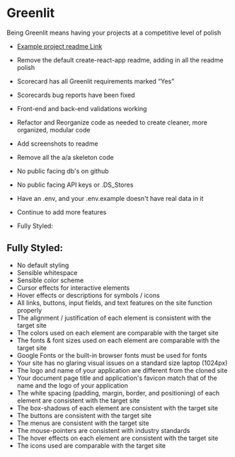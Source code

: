 # Greenlit

Being Greenlit means having your projects at a competitive level of polish

- [Example project readme Link](https://github.com/AnthonyBronca/Pixtagram)

- Remove the default create-react-app readme, adding in all the readme polish
- Scorecard has all Greenlit requirements marked “Yes”
- Scorecards bug reports have been fixed
- Front-end and back-end validations working
- Refactor and Reorganize code as needed to create cleaner, more organized, modular code
- Add screenshots to readme
- Remove all the a/a skeleton code
- No public facing db's on github
- No public facing API keys or .DS_Stores
- Have an .env, and your .env.example doesn't have real data in it
- Continue to add more features
- Fully Styled:

## Fully Styled:

- No default styling
- Sensible whitespace
- Sensible color scheme
- Cursor effects for interactive elements
- Hover effects or descriptions for symbols / icons
- All links, buttons, input fields, and text features on the site function properly
- The alignment / justification of each element is consistent with the target site
- The colors used on each element are comparable with the target site
- The fonts & font sizes used on each element are comparable with the target site
- Google Fonts or the built-in browser fonts must be used for fonts
- Your site has no glaring visual issues on a standard size laptop (1024px)
- The logo and name of your application are different from the cloned site
- Your document page title and application's favicon match that of the name and the logo of your application
- The white spacing (padding, margin, border, and positioning) of each element are consistent with the target site
- The box-shadows of each element are consistent with the target site
- The buttons are consistent with the target site
- The menus are consistent with the target site
- The mouse-pointers are consistent with industry standards
- The hover effects on each element are consistent with the target site
- The icons used are comparable with the target site
